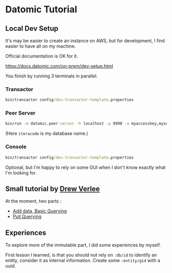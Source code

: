 # Datomic Tutorial

## Local Dev Setup

It's may be easier to create an instance on AWS, but for development, I find easier to have all on my machine.

Official documentation is OK for it.

https://docs.datomic.com/on-prem/dev-setup.html

You finish by running 3 terminals in parallel.

### Transactor

```cmd
bin/transactor config/dev-transactor-template.properties
```

### Peer Server

```cmd
bin/run -m datomic.peer-server -h localhost -p 8998 -a myaccesskey,mysecret -d iteracode,datomic:dev://localhost:4334/iteracode
```

(Here `iteracode` is my database name.)

### Console

```cmd
bin/transactor config/dev-transactor-template.properties
```

Optional, but I'm happy to rely on some GUI when I don't know exactly what I'm looking for.

## Small tutorial by [Drew Verlee](https://github.com/drewverlee)

At the moment, two parts :
- [Add data, Basic Querying](https://drewverlee.github.io/posts-output/2020-4-13-learn-datomic-part-1.html)
- [Pull Querying](https://drewverlee.github.io/posts-output/2020-4-18-learn-datomic-part-2.html)

## Experiences

To explore more of the immutable part, I did some experiences by myself.

First lesson I learned, is that you should not rely on `:db/id` to identify an entity, consider it as internal information. Create some `:entity/gid` with a uuid.

